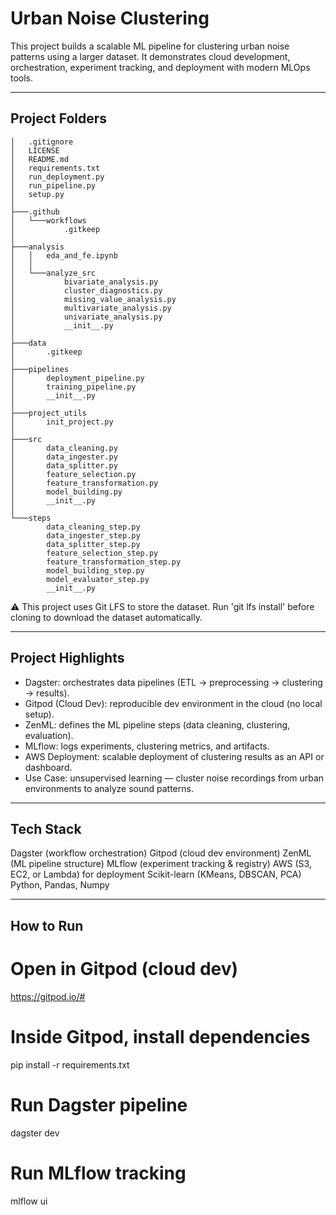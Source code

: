 # Urban Noise Clustering

This project builds a scalable ML pipeline for clustering urban noise patterns using a larger dataset. It demonstrates cloud development, orchestration, experiment tracking, and deployment with modern MLOps tools.

---

## Project Folders

    │   .gitignore
    │   LICENSE
    │   README.md
    │   requirements.txt
    │   run_deployment.py
    │   run_pipeline.py
    │   setup.py
    │
    ├───.github
    │   └───workflows
    │           .gitkeep
    │
    ├───analysis
    │   │   eda_and_fe.ipynb
    │   │
    │   └───analyze_src
    │           bivariate_analysis.py
    │           cluster_diagnostics.py
    │           missing_value_analysis.py
    │           multivariate_analysis.py
    │           univariate_analysis.py
    │           __init__.py
    │
    ├───data
    │       .gitkeep
    │
    ├───pipelines
    │       deployment_pipeline.py
    │       training_pipeline.py
    │       __init__.py
    │
    ├───project_utils
    │       init_project.py
    │
    ├───src
    │       data_cleaning.py
    │       data_ingester.py
    │       data_splitter.py
    │       feature_selection.py
    │       feature_transformation.py
    │       model_building.py
    │       __init__.py
    │
    └───steps
            data_cleaning_step.py
            data_ingester_step.py
            data_splitter_step.py
            feature_selection_step.py
            feature_transformation_step.py
            model_building_step.py
            model_evaluator_step.py
            __init__.py

⚠️ This project uses Git LFS to store the dataset.
Run 'git lfs install' before cloning to download the dataset automatically.

---

## Project Highlights

- Dagster: orchestrates data pipelines (ETL → preprocessing → clustering → results).
- Gitpod (Cloud Dev): reproducible dev environment in the cloud (no local setup).
- ZenML: defines the ML pipeline steps (data cleaning, clustering, evaluation).
- MLflow: logs experiments, clustering metrics, and artifacts.
- AWS Deployment: scalable deployment of clustering results as an API or dashboard.
- Use Case: unsupervised learning — cluster noise recordings from urban environments to analyze sound patterns.

---

## Tech Stack

Dagster (workflow orchestration)
Gitpod (cloud dev environment)
ZenML (ML pipeline structure)
MLflow (experiment tracking & registry)
AWS (S3, EC2, or Lambda) for deployment
Scikit-learn (KMeans, DBSCAN, PCA)
Python, Pandas, Numpy

---

## How to Run

# Open in Gitpod (cloud dev)
https://gitpod.io/#<repo-url>

# Inside Gitpod, install dependencies
pip install -r requirements.txt

# Run Dagster pipeline
dagster dev

# Run MLflow tracking
mlflow ui
